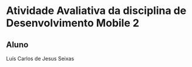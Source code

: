 # Atividade Avaliativa da disciplina de Desenvolvimento Mobile 2

## Aluno

Luís Carlos de Jesus Seixas

